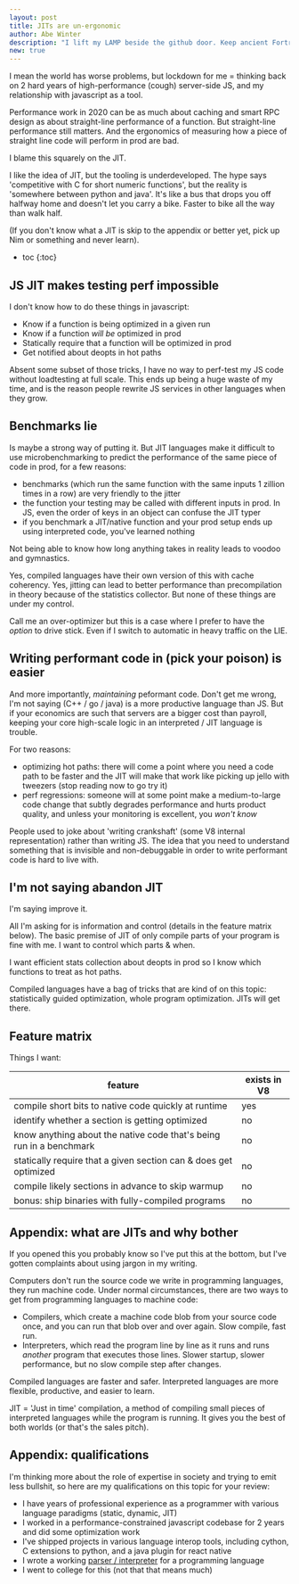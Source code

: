 ```yaml
---
layout: post
title: JITs are un-ergonomic
author: Abe Winter
description: "I lift my LAMP beside the github door. Keep ancient Fortran your storied numeric libs cries she. Give me your interpreted, your slow, the wretched refuse of your (insert pun for 'teeming shore')."
new: true
---
```


I mean the world has worse problems,
but lockdown for me = thinking back on 2 hard years of high-performance (cough) server-side JS,
and my relationship with javascript as a tool.

Performance work in 2020 can be as much about caching and smart RPC design as about straight-line performance of a function.
But straight-line performance still matters.
And the ergonomics of measuring how a piece of straight line code will perform in prod are bad.

I blame this squarely on the JIT.

I like the idea of JIT, but the tooling is underdeveloped.
The hype says 'competitive with C for short numeric functions',
but the reality is 'somewhere between python and java'.
It's like a bus that drops you off halfway home and doesn't let you carry a bike.
Faster to bike all the way than walk half.

(If you don't know what a JIT is skip to the appendix or better yet, pick up Nim or something and never learn).

* toc
{:toc}

## JS JIT makes testing perf impossible

I don't know how to do these things in javascript:

* Know if a function is being optimized in a given run
* Know if a function *will be* optimized in prod
* Statically require that a function will be optimized in prod
* Get notified about deopts in hot paths

Absent some subset of those tricks, I have no way to perf-test my JS code without loadtesting at full scale.
This ends up being a huge waste of my time, and is the reason people rewrite JS services in other languages when they grow.

## Benchmarks lie

Is maybe a strong way of putting it.
But JIT languages make it difficult to use microbenchmarking to predict the performance of the same piece of code in prod,
for a few reasons:

* benchmarks (which run the same function with the same inputs 1 zillion times in a row) are very friendly to the jitter
* the function your testing may be called with different inputs in prod. In JS, even the order of keys in an object can confuse the JIT typer
* if you benchmark a JIT/native function and your prod setup ends up using interpreted code, you've learned nothing

Not being able to know how long anything takes in reality leads to voodoo and gymnastics.

Yes, compiled languages have their own version of this with cache coherency.
Yes, jitting can lead to better performance than precompilation in theory because of the statistics collector.
But none of these things are under my control.

Call me an over-optimizer but this is a case where I prefer to have the *option* to drive stick.
Even if I switch to automatic in heavy traffic on the LIE.

## Writing performant code in (pick your poison) is easier

And more importantly, *maintaining* peformant code.
Don't get me wrong, I'm not saying (C++ / go / java) is a more productive language than JS.
But if your economics are such that servers are a bigger cost than payroll, keeping your core high-scale logic in an interpreted / JIT language is trouble.

For two reasons:

* optimizing hot paths: there will come a point where you need a code path to be faster and the JIT will make that work like picking up jello with tweezers (stop reading now to go try it)
* perf regressions: someone will at some point make a medium-to-large code change that subtly degrades performance and hurts product quality, and unless your monitoring is excellent, you *won't know*

People used to joke about 'writing crankshaft' (some V8 internal representation) rather than writing JS.
The idea that you need to understand something that is invisible and non-debuggable in order to write performant code is hard to live with.

## I'm not saying abandon JIT

I'm saying improve it.

All I'm asking for is information and control (details in the feature matrix below).
The basic premise of JIT of only compile parts of your program is fine with me.
I want to control which parts & when.

I want efficient stats collection about deopts in prod so I know which functions to treat as hot paths.

Compiled languages have a bag of tricks that are kind of on this topic:
statistically guided optimization, whole program optimization.
JITs will get there.

## Feature matrix

Things I want:

feature | exists in V8
---|---
compile short bits to native code quickly at runtime | yes
identify whether a section is getting optimized | no
know anything about the native code that's being run in a benchmark | no
statically require that a given section can & does get optimized | no
compile likely sections in advance to skip warmup | no
bonus: ship binaries with fully-compiled programs | no

## Appendix: what are JITs and why bother

If you opened this you probably know so I've put this at the bottom, but I've gotten complaints about using jargon in my writing.

Computers don't run the source code we write in programming languages, they run machine code.
Under normal circumstances, there are two ways to get from programming languages to machine code:

* Compilers, which create a machine code blob from your source code once, and you can run that blob over and over again. Slow compile, fast run.
* Interpreters, which read the program line by line as it runs and runs *another* program that executes those lines. Slower startup, slower performance, but no slow compile step after changes.

Compiled languages are faster and safer. Interpreted languages are more flexible, productive, and easier to learn.

JIT = 'Just in time' compilation, a method of compiling small pieces of interpreted languages while the program is running. It gives you the best of both worlds (or that's the sales pitch).

## Appendix: qualifications

I'm thinking more about the role of expertise in society and trying to emit less bullshit, so here are my qualifications on this topic for your review:

* I have years of professional experience as a programmer with various language paradigms (static, dynamic, JIT)
* I worked in a performance-constrained javascript codebase for 2 years and did some optimization work
* I've shipped projects in various language interop tools, including cython, C extensions to python, and a java plugin for react native
* I wrote a working [parser / interpreter](https://github.com/abe-winter/pg13-py) for a programming language
* I went to college for this (not that that means much)

